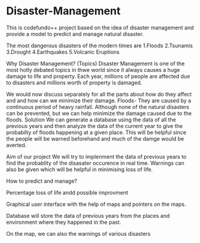 # Disaster-Management


This is codefundo++ project based on the idea of disaster management and provide a model to predict and manage natural disaster.

The most dangerous disasters of the modern times are 
1.Floods
2.Tsunamis
3.Drought
4.Earthquakes
5.Volcanic Eruptions

Why Disaster Management?
(Topics)
Disaster Management is one of the most hotly debated topics in thwe world since it always causes a huge damage to life and property.
Each year, millions of people are affected due to disasters and millions worth of property is damaged. 

We would now discuss separately for all the parts about how do they affect and and how can we minimize their damage.
Floods-
They are caused by a continuous period of heavy rainfall.
Although none of the natural disasters can be prevented, but we can help minimize the damage caused due to the floods.
Solution
We can generate a database using the data of all the previous years and then analyze the data of the current year to give the probabilty of floods happening at a given place. This will be helpful since the people will be warned beforehand and much of the damge would be averted. 


Aim of our project
We will try to implenment the data of previous years to find the probablity of the disasater occurence in real time.
Warnings can also be given which will be helpful in minimising loss of life.

How to predict and manage?

Percentage loss of life andd possible improvment

Graphical user interface with the help of maps and pointers on the maps.

Database will store the data of previous years from the places and environment where they happened in the past.

On the map, we can also the warnings of various disasters


